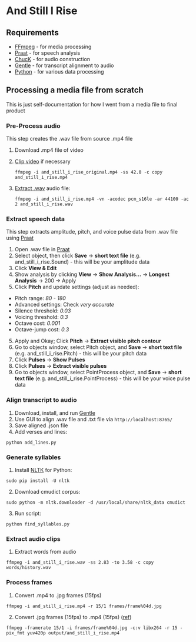 # And Still I Rise

## Requirements

* [FFmpeg](https://www.ffmpeg.org/) - for media processing
* [Praat](http://www.fon.hum.uva.nl/praat/) - for speech analysis
* [ChucK](http://chuck.cs.princeton.edu/) - for audio construction
* [Gentle](https://github.com/lowerquality/gentle) - for transcript alignment to audio
* [Python](https://www.python.org/) - for various data processing

## Processing a media file from scratch

This is just self-documentation for how I went from a media file to final product

### Pre-Process audio

This step creates the .wav file from source .mp4 file

1. Download .mp4 file of video
2. [Clip video](https://trac.ffmpeg.org/wiki/Seeking#Cuttingsmallsections) if necessary

   ```
   ffmpeg -i and_still_i_rise_original.mp4 -ss 42.0 -c copy and_still_i_rise.mp4
   ```

3. [Extract .wav](http://superuser.com/a/791874) audio file:

   ```
   ffmpeg -i and_still_i_rise.mp4 -vn -acodec pcm_s16le -ar 44100 -ac 2 and_still_i_rise.wav
   ```

### Extract speech data

This step extracts amplitude, pitch, and voice pulse data from .wav file using [Praat](http://www.fon.hum.uva.nl/praat/)

1. Open .wav file in [Praat](http://www.fon.hum.uva.nl/praat/)
2. Select object, then click **Save** -> **short text file** (e.g. and_still_i_rise.Sound) - this will be your amplitude data
2. Click **View & Edit**
3. Show analysis by clicking **View** -> **Show Analysis...** -> **Longest Analysis** -> 200 -> Apply
4. Click **Pitch** and update settings (adjust as needed):
  * Pitch range: *80 - 180*
  * Advanced settings: Check *very accurate*
  * Silence threshold: *0.03*
  * Voicing threshold: *0.3*
  * Octave cost: *0.001*
  * Octave-jump cost: *0.3*
5. Apply and Okay; Click **Pitch** -> **Extract visible pitch contour**
6. Go to objects window, select Pitch object, and **Save** -> **short text file** (e.g. and_still_i_rise.Pitch) - this will be your pitch data
7. Click **Pulses** -> **Show Pulses**
8. Click **Pulses** -> **Extract visible pulses**
9. Go to objects window, select PointProcess object, and **Save** -> **short text file** (e.g. and_still_i_rise.PointProcess) - this will be your voice pulse data

### Align transcript to audio

1. Download, install, and run [Gentle](https://github.com/lowerquality/gentle)
2. Use GUI to align .wav file and .txt file via `http://localhost:8765/`
3. Save aligned .json file
4. Add verses and lines:

  ```
  python add_lines.py
  ```

### Generate syllables

1. Install [NLTK](http://www.nltk.org/) for Python:

  ```
  sudo pip install -U nltk
  ```

2. Download cmudict corpus:

  ```
  sudo python -m nltk.downloader -d /usr/local/share/nltk_data cmudict
  ```

3. Run script:

  ```
  python find_syllables.py
  ```

### Extract audio clips

1. Extract words from audio

  ```
  ffmpeg -i and_still_i_rise.wav -ss 2.83 -to 3.58 -c copy words/history.wav
  ```

### Process frames

1. Convert .mp4 to .jpg frames (15fps)

  ```
  ffmpeg -i and_still_i_rise.mp4 -r 15/1 frames/frame%04d.jpg
  ```

2. Convert .jpg frames (15fps) to .mp4 (15fps) ([ref](https://trac.ffmpeg.org/wiki/Create%20a%20video%20slideshow%20from%20images))

  ```
  ffmpeg -framerate 15/1 -i frames/frame%04d.jpg -c:v libx264 -r 15 -pix_fmt yuv420p output/and_still_i_rise.mp4
  ```
